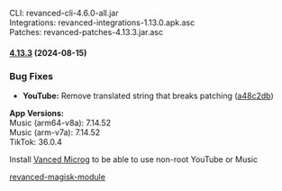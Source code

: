 CLI: revanced-cli-4.6.0-all.jar  
Integrations: revanced-integrations-1.13.0.apk.asc  
Patches: revanced-patches-4.13.3.jar.asc  

#### [4.13.3](https://github.com/ReVanced/revanced-patches/compare/v4.13.2...v4.13.3) (2024-08-15)
### Bug Fixes
* **YouTube:** Remove translated string that breaks patching ([a48c2db](https://github.com/ReVanced/revanced-patches/commit/a48c2db53d84767c8fd5d569f9ce1c46c2bfd9a1))

  
**App Versions:**  
Music (arm64-v8a): 7.14.52  
Music (arm-v7a): 7.14.52  
TikTok: 36.0.4  

Install [Vanced Microg](https://github.com/TeamVanced/VancedMicroG/releases) to be able to use non-root YouTube or Music  

[revanced-magisk-module](https://github.com/j-hc/revanced-magisk-module)  
